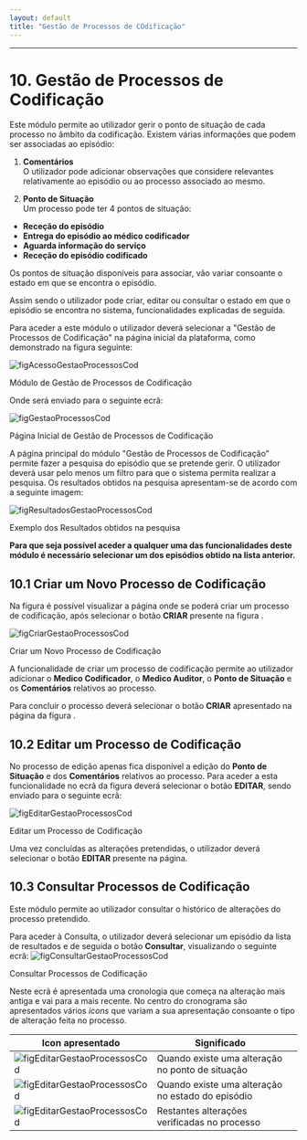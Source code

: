```yaml
---
layout: default
title: "Gestão de Processos de COdificação"
---
```



---
<div id="gestaoProcessosCod"></div>

# 10. Gestão de Processos de Codificação

Este módulo permite ao utilizador gerir o ponto de situação de cada processo no âmbito da codificação.
Existem várias informações que podem ser associadas ao episódio:

 1. **Comentários**<br>
O utilizador pode adicionar observações que considere relevantes relativamente ao episódio ou ao processo associado ao mesmo.

 1. **Ponto de Situação**<br>
Um processo pode ter 4 pontos de situação:
* **Receção do episódio**
* **Entrega do episódio ao médico codificador**
* **Aguarda informação do serviço**
* **Receção do episódio codificado**

Os pontos de situação disponíveis para associar, vão variar consoante o estado em que se encontra o episódio.

Assim sendo o utilizador pode criar, editar ou consultar o estado em que o episódio se encontra no sistema, funcionalidades explicadas de seguida.

Para aceder a este módulo o utilizador deverá selecionar a "Gestão de Processos de Codificação" na página inicial da plataforma, como demonstrado na figura seguinte:

![figAcessoGestaoProcessosCod](img/pages/11_1.jpg)

<p class="caption" id="figAcessoGestaoProcessosCod">Módulo de Gestão de Processos de Codificação</p>

Onde será enviado para o seguinte ecrã:

![figGestaoProcessosCod](img/pages/11_2.jpg)

<p class="caption" id="figGestaoProcessosCod">Página Inicial de Gestão de Processos de Codificação</p>

A página principal do módulo "Gestão de Processos de Codificação" permite fazer a pesquisa do episódio que se pretende gerir. O utilizador deverá usar pelo menos um filtro para que o sistema permita realizar a pesquisa. 
Os resultados obtidos na pesquisa apresentam-se de acordo com a seguinte imagem:

![figResultadosGestaoProcessosCod](img/pages/11_3.jpg)

<p class="caption" id="figResultadosGestaoProcessosCod">Exemplo dos Resultados obtidos na pesquisa</p>

**Para que seja possível aceder a qualquer uma das funcionalidades deste módulo é necessário selecionar um dos episódios obtido na lista anterior.**

<div id="criarGestaoProcessosCod"></div>

## 10.1 Criar um Novo Processo de Codificação

Na figura [](#figGestaoProcessosCod) é possível visualizar a página onde se poderá criar um processo de codificação, após selecionar o botão **CRIAR** presente na figura .

![figCriarGestaoProcessosCod](img/pages/11_4.jpg)

<p class="caption" id="figCriarGestaoProcessosCod">Criar um Novo Processo de Codificação</p>

A funcionalidade de criar um processo de codificação permite ao utilizador adicionar o **Medico Codificador**, o **Medico Auditor**, o **Ponto de Situação** e os **Comentários** relativos ao processo.

Para concluir o processo deverá selecionar o botão **CRIAR** apresentado na página da figura [](#figCriarGestaoProcessosCod).

<div id="editarGestaoProcessosCod"></div>

## 10.2 Editar um Processo de Codificação

 No processo de edição apenas fica disponível a edição do **Ponto de Situação** e dos **Comentários** relativos ao processo. Para aceder a esta funcionalidade no ecrã da figura [](#figGestaoProcessosCod) deverá selecionar o botão **EDITAR**, sendo enviado para o seguinte ecrã:

![figEditarGestaoProcessosCod](img/pages/11_5.jpg)  

<p class="caption" id="figEditarGestaoProcessosCod">Editar um Processo de Codificação</p>
 
 Uma vez concluídas as alterações pretendidas, o utilizador deverá selecionar o botão **EDITAR** presente na página.

<div id="consultarGestaoProcessosCod"></div>

## 10.3 Consultar Processos de Codificação

Este módulo permite ao utilizador consultar o histórico de alterações do processo pretendido.

Para aceder à Consulta, o utilizador deverá selecionar um episódio da lista de resultados e de seguida o botão **Consultar**, visualizando o seguinte ecrã:
![figConsultarGestaoProcessosCod](img/pages/11_6.jpg) 

<p class="caption" id="figConsultarGestaoProcessosCod">Consultar Processos de Codificação</p>

Neste ecrã é apresentada uma cronologia que começa na alteração mais antiga e vai para a mais recente. No centro do cronograma são apresentados vários *icons* que variam a sua apresentação consoante o tipo de alteração feita no processo.

|  Icon apresentado  								  |  Significado 										   | 		|    
|-----------------------------------------------------|--------------------------------------------------------|--------|
| ![figEditarGestaoProcessosCod](img/pages/11_7.jpg)  |  Quando existe uma alteração no ponto de situação 	   |		|
| ![figEditarGestaoProcessosCod](img/pages/11_8.jpg)  |  Quando existe uma alteração no estado do episódio     |		|
| ![figEditarGestaoProcessosCod](img/pages/11_9.jpg)  |  Restantes alterações verificadas no processo          |		|




